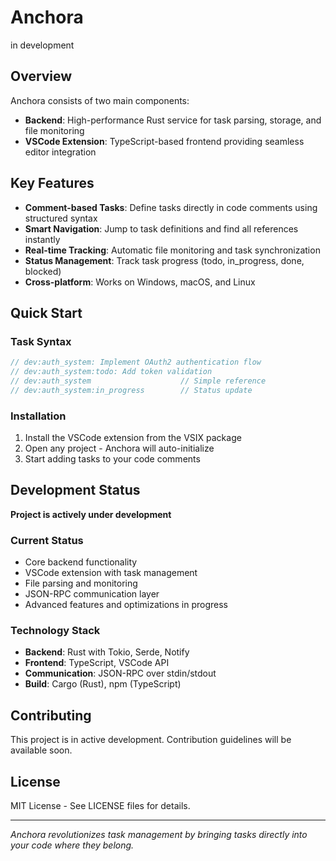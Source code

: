 # Anchora

in development

## Overview

Anchora consists of two main components:
- **Backend**: High-performance Rust service for task parsing, storage, and file monitoring
- **VSCode Extension**: TypeScript-based frontend providing seamless editor integration

## Key Features

-  **Comment-based Tasks**: Define tasks directly in code comments using structured syntax
-  **Smart Navigation**: Jump to task definitions and find all references instantly  
-  **Real-time Tracking**: Automatic file monitoring and task synchronization
-  **Status Management**: Track task progress (todo, in_progress, done, blocked)
-  **Cross-platform**: Works on Windows, macOS, and Linux

## Quick Start

### Task Syntax
```rust
// dev:auth_system: Implement OAuth2 authentication flow
// dev:auth_system:todo: Add token validation
// dev:auth_system                    // Simple reference
// dev:auth_system:in_progress        // Status update
```

### Installation
1. Install the VSCode extension from the VSIX package
2. Open any project - Anchora will auto-initialize
3. Start adding tasks to your code comments

## Development Status

**Project is actively under development**

### Current Status
- Core backend functionality
- VSCode extension with task management
- File parsing and monitoring
- JSON-RPC communication layer
- Advanced features and optimizations in progress

### Technology Stack
- **Backend**: Rust with Tokio, Serde, Notify
- **Frontend**: TypeScript, VSCode API
- **Communication**: JSON-RPC over stdin/stdout
- **Build**: Cargo (Rust), npm (TypeScript)

## Contributing

This project is in active development. Contribution guidelines will be available soon.

## License

MIT License - See LICENSE files for details.

---

*Anchora revolutionizes task management by bringing tasks directly into your code where they belong.*
